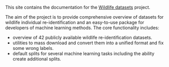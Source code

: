 This site contains the documentation for the [Wildlife datasets](https://github.com/WildlifeDatasets/wildlife-datasets) project. 

The aim of the project is to provide comprehensive overview of datasets for wildlife individual re-identification and an easy-to-use package for developers of machine learning methods. The core functionality includes:

- overview of 42 publicly available wildlife re-identification datasets.
- utilities to mass download and convert them into a unified format and fix some wrong labels.
- default splits for several machine learning tasks including the ability create additional splits.
